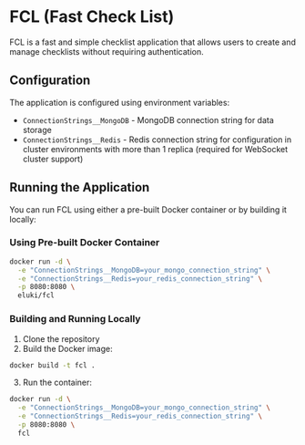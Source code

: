 # FCL (Fast Check List)

FCL is a fast and simple checklist application that allows users to create and manage checklists without requiring authentication.

## Configuration

The application is configured using environment variables:

- `ConnectionStrings__MongoDB` - MongoDB connection string for data storage
- `ConnectionStrings__Redis` - Redis connection string for configuration in cluster environments with more than 1 replica (required for WebSocket cluster support)

## Running the Application

You can run FCL using either a pre-built Docker container or by building it locally:

### Using Pre-built Docker Container
```bash
docker run -d \
  -e "ConnectionStrings__MongoDB=your_mongo_connection_string" \
  -e "ConnectionStrings__Redis=your_redis_connection_string" \
  -p 8080:8080 \
  eluki/fcl
```

### Building and Running Locally
1. Clone the repository
2. Build the Docker image:
```bash
docker build -t fcl .
```
3. Run the container:
```bash
docker run -d \
  -e "ConnectionStrings__MongoDB=your_mongo_connection_string" \
  -e "ConnectionStrings__Redis=your_redis_connection_string" \
  -p 8080:8080 \
  fcl
